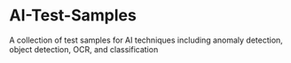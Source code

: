 # AI-Test-Samples
A collection of test samples for AI techniques including anomaly detection, object detection, OCR, and classification
